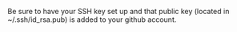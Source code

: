 Be sure to have your SSH key set up and that public key (located in ~/.ssh/id_rsa.pub) is added to your github account.
